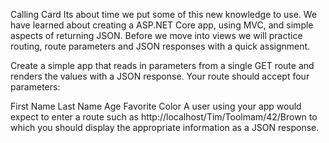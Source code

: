 Calling Card
Its about time we put some of this new knowledge to use. We have learned about creating a ASP.NET Core app, using MVC, and simple aspects of returning JSON. Before we move into views we will practice routing, route parameters and JSON responses with a quick assignment.

Create a simple app that reads in parameters from a single GET route and renders the values with a JSON response. Your route should accept four parameters:

First Name
Last Name
Age
Favorite Color
A user using your app would expect to enter a route such as http://localhost/Tim/Toolmam/42/Brown to which you should display the appropriate information as a JSON response.